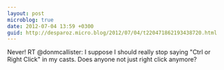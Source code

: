 ```yaml
---
layout: post
microblog: true
date: 2012-07-04 13:59 +0300
guid: http://desparoz.micro.blog/2012/07/04/t220471862193438720.html
---
```

Never! RT @donmcallister: I suppose I should really stop saying "Ctrl or Right Click" in my casts. Does anyone not just right click anymore?
